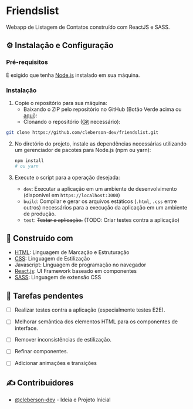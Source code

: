 # Friendslist

Webapp de Listagem de Contatos construído com ReactJS e SASS.



## :gear: Instalação e Configuração



### Pré-requisitos

É exigido que tenha [Node.js](https://nodejs.org/) instalado em sua máquina.



### Instalação

1. Copie o repositório para sua máquina:
   - Baixando o ZIP pelo repositório no GitHub (Botão Verde acima ou [aqui](https://github.com/cleberson-dev/friendslist)):
   - Clonando o repositório ([Git](https://git-scm.com/downloads) necessário):

```bash
git clone https://github.com/cleberson-dev/friendslist.git
```

2. No diretório do projeto, instale as dependências necessárias utilizando um gerenciador de pacotes para Node.js (npm ou yarn):

   ````````bash
   npm install
   # ou yarn
   ````````

3. Execute o script para a operação desejada:

   - `dev`: Executar a aplicação em um ambiente de desenvolvimento (disponível em `https://localhost:3000`)
   - `build`: Compilar e gerar os arquivos estáticos (`.html`, `.css` entre outros) necessários para a execução da aplicação em um ambiente de produção.
   - `test`: ~~Testar a aplicação.~~ (TODO: Criar testes contra a aplicação)



## :hammer: Construído com

- [HTML](https://html.spec.whatwg.org/multipage/): Linguagem de Marcação e Estruturação
- [CSS](https://www.w3.org/Style/CSS/): Linguagem de Estilização
- Javascript: Linguagem de programação no navegador
- [React.js](https://reactjs.org/): UI Framework baseado em componentes
- [SASS](https://sass-lang.com/): Linguagem de extensão CSS



## :page_with_curl: Tarefas pendentes

- [ ] Realizar testes contra a aplicação (especialmente testes E2E).
- [ ] Melhorar semântica dos elementos HTML para os componentes de interface.
- [ ] Remover inconsistências de estilização.
- [ ] Refinar componentes.
- [ ] Adicionar animações e transições





## :writing_hand: Contribuidores

- [@cleberson-dev](https://github.com/cleberson-dev) - Ideia e Projeto Inicial